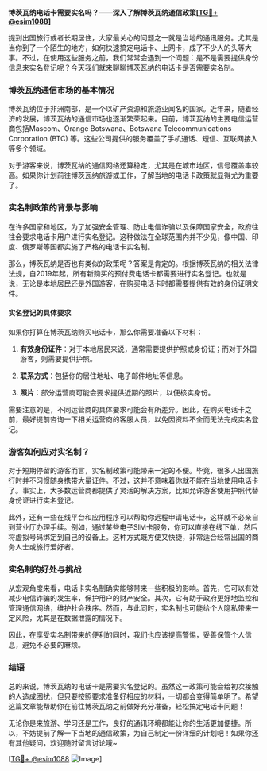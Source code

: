 **博茨瓦纳电话卡需要实名吗？——深入了解博茨瓦纳通信政策[[TG💪+ @esim1088](https://t.me/s/esim1088)]**

提到出国旅行或者长期居住，大家最关心的问题之一就是当地的通讯服务。尤其是当你到了一个陌生的地方，如何快速搞定电话卡、上网卡，成了不少人的头等大事。不过，在使用这些服务之前，我们常常会遇到一个问题：是不是需要提供身份信息来实名登记呢？今天我们就来聊聊博茨瓦纳的电话卡是否需要实名制。

### 博茨瓦纳通信市场的基本情况

博茨瓦纳位于非洲南部，是一个以矿产资源和旅游业闻名的国家。近年来，随着经济的发展，博茨瓦纳的通信市场也逐渐繁荣起来。目前，博茨瓦纳的主要电信运营商包括Mascom、Orange Botswana、Botswana Telecommunications Corporation (BTC) 等。这些公司提供的服务覆盖了手机通话、短信、互联网接入等多个领域。

对于游客来说，博茨瓦纳的通信网络还算稳定，尤其是在城市地区，信号覆盖率较高。如果你计划前往博茨瓦纳旅游或工作，了解当地的电话卡政策就显得尤为重要了。

### 实名制政策的背景与影响

在许多国家和地区，为了加强安全管理、防止电信诈骗以及保障国家安全，政府往往会要求电话卡用户进行实名登记。这种做法在全球范围内并不少见，像中国、印度、俄罗斯等国都实施了严格的电话卡实名制。

那么，博茨瓦纳是否也有类似的政策呢？答案是肯定的。根据博茨瓦纳的相关法律法规，自2019年起，所有新购买的预付费电话卡都需要进行实名登记。也就是说，无论是本地居民还是外国游客，在购买电话卡时都需要提供有效的身份证明文件。

#### 实名登记的具体要求

如果你打算在博茨瓦纳购买电话卡，那么你需要准备以下材料：

1. **有效身份证件**：对于本地居民来说，通常需要提供护照或身份证；而对于外国游客，则需要提供护照。
   
2. **联系方式**：包括你的居住地址、电子邮件地址等信息。

3. **照片**：部分运营商可能会要求提供近期的照片，以便核实身份。

需要注意的是，不同运营商的具体要求可能会有所差异。因此，在购买电话卡之前，最好提前咨询一下相关运营商的客服人员，以免因资料不全而无法完成实名登记。

### 游客如何应对实名制？

对于短期停留的游客而言，实名制政策可能带来一定的不便。毕竟，很多人出国旅行时并不习惯随身携带大量证件。不过，这并不意味着你就不能在当地使用电话卡了。事实上，大多数运营商都提供了灵活的解决方案，比如允许游客使用护照代替身份证进行实名登记。

此外，还有一些在线平台和应用程序可以帮助你远程申请电话卡，这样就不必亲自到营业厅办理手续。例如，通过某些电子SIM卡服务，你可以直接在线下单，然后将虚拟号码绑定到自己的设备上。这种方式既方便又快捷，非常适合经常出国的商务人士或旅行爱好者。

### 实名制的好处与挑战

从宏观角度来看，电话卡实名制确实能够带来一些积极的影响。首先，它可以有效减少电信诈骗的发生率，保护用户的财产安全。其次，它有助于政府更好地监控和管理通信网络，维护社会秩序。然而，与此同时，实名制也可能给个人隐私带来一定风险，尤其是在数据泄露的情况下。

因此，在享受实名制带来的便利的同时，我们也应该提高警惕，妥善保管个人信息，避免不必要的麻烦。

### 结语

总的来说，博茨瓦纳的电话卡是需要实名登记的。虽然这一政策可能会给初次接触的人造成困扰，但只要按照要求准备好相应的材料，一切都会变得简单明了。希望这篇文章能帮助你在前往博茨瓦纳之前做好充分准备，轻松搞定电话卡问题！

无论你是来旅游、学习还是工作，良好的通讯环境都能让你的生活更加便捷。所以，不妨提前了解一下当地的通信政策，为自己制定一份详细的计划吧！如果你还有其他疑问，欢迎随时留言讨论哦~

[[TG💪+ @esim1088](https://t.me/s/esim1088) ![Image](https://i.postimg.cc/4NQfJmqS/Snipaste-2025-05-13-00-14-12.png)]